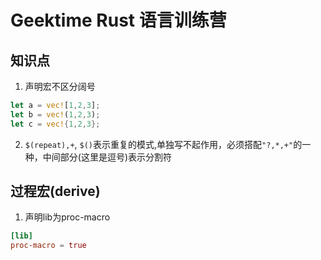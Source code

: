 # Geektime Rust 语言训练营

## 知识点

1. 声明宏不区分阔号
```rust
let a = vec![1,2,3];
let b = vec!(1,2,3);
let c = vec!{1,2,3};
```
2. `$(repeat),+`, `$()`表示重复的模式,单独写不起作用，必须搭配`"?,*,+"`的一种，中间部分(这里是逗号)表示分割符



## 过程宏(derive)
1. 声明lib为proc-macro

```toml
[lib]
proc-macro = true
```
